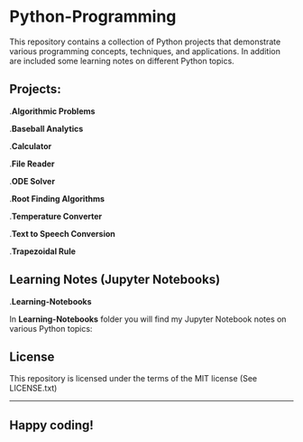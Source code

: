 # Python-Programming

This repository contains a collection of Python projects that demonstrate various programming concepts, techniques, and applications. In addition are included some learning notes 
on different Python topics. 

## Projects:

.**Algorithmic Problems**

.**Baseball Analytics**

.**Calculator**

.**File Reader**

.**ODE Solver**

.**Root Finding Algorithms**

.**Temperature Converter**

.**Text to Speech Conversion**

.**Trapezoidal Rule**


## Learning Notes (Jupyter Notebooks)

.**Learning-Notebooks**

In **Learning-Notebooks** folder you will find my Jupyter Notebook notes on various Python topics:

## License

This repository is licensed under the terms of the MIT license (See LICENSE.txt)



---

## **Happy coding!**

